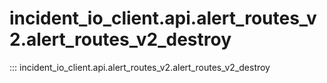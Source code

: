 # incident_io_client.api.alert_routes_v2.alert_routes_v2_destroy

::: incident_io_client.api.alert_routes_v2.alert_routes_v2_destroy